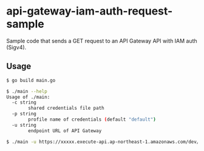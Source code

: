 # api-gateway-iam-auth-request-sample
Sample code that sends a GET request to an API Gateway API with IAM auth (Sigv4).

## Usage

```sh
$ go build main.go

$ ./main --help
Usage of ./main:
  -c string
        shared credentials file path
  -p string
        profile name of credentials (default "default")
  -u string
        endpoint URL of API Gateway

$ ./main -u https://xxxxx.execute-api.ap-northeast-1.amazonaws.com/dev/test -c ~/.aws/credentials
```
